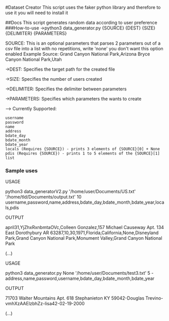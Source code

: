 #Dataset Creator
This script uses the faker python library and therefore to use it you will need to install it

##Docs
This script generates random data according to user preference
###How-to-use
->python3 data_generator.py {SOURCE} {DEST} {SIZE} {DELIMITER} {PARAMETERS}

SOURCE: This is an optional parameters that parses 2 parameters out of a csv file into a list with no repetitions, write 'none' you don't want this option enabled
   Example Source:
        Grand Canyon National Park,Arizona
        Bryce Canyon National Park,Utah
        
->DEST: Specifies the target path for the created file

->SIZE: Specifies the number of users created

->DELIMITER: Specifies the delimiter between parameters

->PARAMETERS: Specifies which parameters the wants to create

--> Currently Supported:

    username
    password
    name
    address
    bdate_day
    bdate_month
    bdate_year
    locals (Requires {SOURCE}) - prints 3 elements of {SOURCE}[0] + None
    pdis (Requires {SOURCE}) - prints 1 to 5 elements of the {SOURCE}[1] list

### Sample uses
USAGE

python3 data_generatorV2.py '/home/user/Documents/US.txt' '/home/tld/Documents/output.txt' 10 username,password,name,address,bdate_day,bdate_month,bdate_year,locals,pdis

OUTPUT

april31,YjZhxRxnbmtaOVc,Colleen Gonzalez,157 Michael Causeway Apt. 134 East Dorothybury AR 63287,10,30,1971,Florida,California,None,Disneyland Park,Grand Canyon National Park,Monument Valley,Grand Canyon National Park

(...)

USAGE

python3 data_generator.py None '/home/user/Documents/test3.txt' 5 - address,name,password,username,bdate_day,bdate_month,bdate_year

OUTPUT

71703 Walter Mountains Apt. 618 Stephanieton KY 59042-Douglas Trevino-vmhXzAAElzbhZz-lisa42-02-19-2000

(...)
